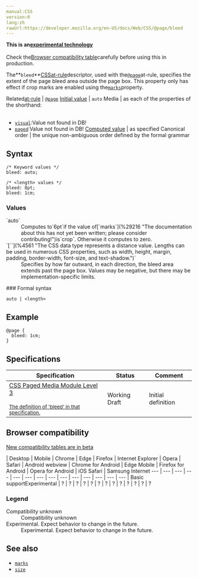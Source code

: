 ```yaml
---
manual:CSS
version:0
lang:zh
rawUrl:https://developer.mozilla.org/en-US/docs/Web/CSS/@page/bleed
---
```






**This is an[experimental technology](%3404 "")**<br></br>Check the[Browser compatibility table](%34159 "")carefully before using this in production.





The**`bleed`**[CSS](%427 "")[at-rule](%4443 "")descriptor, used with the[`@page`](%4547 "The @page CSS at-rule is used to modify some CSS properties when printing a document. You can't change all CSS properties with @page. You can only change the margins, orphans, widows, and page breaks of the document. Attempts to change any other CSS properties will be ignored.")at-rule, specifies the extent of the page bleed area outside the page box. This property only has effect if crop marks are enabled using the[`marks`](%29216 "The documentation about this has not yet been written; please consider contributing!")property.


Related[at-rule](%4443 "") | [`@page`](%4547 "The @page CSS at-rule is used to modify some CSS properties when printing a document. You can't change all CSS properties with @page. You can only change the margins, orphans, widows, and page breaks of the document. Attempts to change any other CSS properties will be ignored.") 
[Initial value](%28552 "") | `auto` 
Media | as each of the properties of the shorthand:<br></br>
* [`visual`](%30489 "The documentation about this has not yet been written; please consider contributing!"):Value not found in DB!
* [`paged`](%34154 "The documentation about this has not yet been written; please consider contributing!"):Value not found in DB! 
[Computed value](%28556 "") | as specified 
Canonical order | the unique non-ambiguous order defined by the formal grammar 


## Syntax<a name="Syntax"></a>

```
/* Keyword values */
bleed: auto;

/* <length> values */
bleed: 8pt;
bleed: 1cm;
```

### Values<a name="Values"></a>
<dl><dt id=''>`auto`</dt><dd>Computes to`6pt`if the value of[`marks`](%29216 "The documentation about this has not yet been written; please consider contributing!")is`crop`. Otherwise it computes to zero.</dd><dt id=''>`[`<length>`](%4561 "The <length> CSS data type represents a distance value. Lengths can be used in numerous CSS properties, such as width, height, margin, padding, border-width, font-size, and text-shadow.")`</dt><dd>Specifies by how far outward, in each direction, the bleed area extends past the page box. Values may be negative, but there may be implementation-specific limits.</dd></dl>
### Formal syntax<a name="Formal_syntax"></a>

```
auto | <length>
```

## Example<a name="Example"></a>

```
@page {
  bleed: 1cm;
}
```

## Specifications<a name="Specifications"></a>

Specification | Status | Comment 
 ---  |  ---  |  ---  | 
[CSS Paged Media Module Level 3<br></br><small>The definition of &#39;bleed&#39; in that specification.</small>](%34161 "") | Working Draft | Initial definition 


## Browser compatibility<a name="Browser_compatibility"></a>
[New compatibility tables are in beta<i></i>](%3360 "")

 | <abbr>Desktop<i></i></abbr> | <abbr>Mobile<i></i></abbr> 
 | <abbr>Chrome<i></i></abbr> | <abbr>Edge<i></i></abbr> | <abbr>Firefox<i></i></abbr> | <abbr>Internet Explorer<i></i></abbr> | <abbr>Opera<i></i></abbr> | <abbr>Safari<i></i></abbr> | <abbr>Android webview<i></i></abbr> | <abbr>Chrome for Android<i></i></abbr> | <abbr>Edge Mobile<i></i></abbr> | <abbr>Firefox for Android<i></i></abbr> | <abbr>Opera for Android<i></i></abbr> | <abbr>iOS Safari<i></i></abbr> | <abbr>Samsung Internet<i></i></abbr> 
 ---  |  ---  |  ---  |  ---  |  ---  |  ---  |  ---  |  ---  |  ---  |  ---  |  ---  |  ---  |  ---  |  ---  | 
Basic support<abbr>Experimental<i></i></abbr> | <abbr>?</abbr> | <abbr>?</abbr> | <abbr>?</abbr> | <abbr>?</abbr> | <abbr>?</abbr> | <abbr>?</abbr> | <abbr>?</abbr> | <abbr>?</abbr> | <abbr>?</abbr> | <abbr>?</abbr> | <abbr>?</abbr> | <abbr>?</abbr> | <abbr>?</abbr> 


### Legend<a name="Legend"></a>
<dl><dt id=''><abbr>Compatibility unknown</abbr></dt><dd>Compatibility unknown</dd><dt id=''><abbr>Experimental. Expect behavior to change in the future.<i></i></abbr></dt><dd>Experimental. Expect behavior to change in the future.</dd></dl>

## See also<a name="See_also"></a>

* [`marks`](%29216 "The documentation about this has not yet been written; please consider contributing!")
* [`size`](%29215 "The documentation about this has not yet been written; please consider contributing!")



